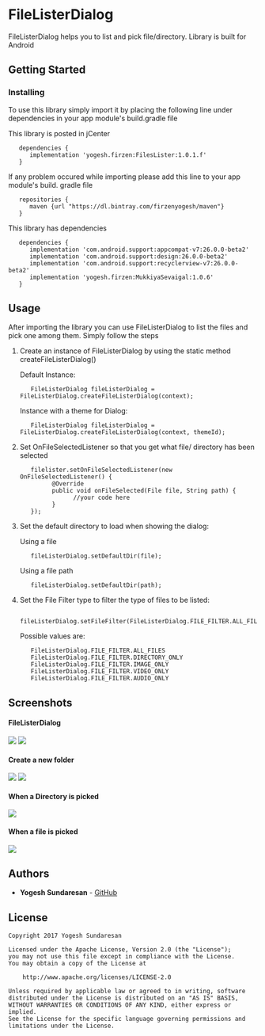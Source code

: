 # FileListerDialog

FileListerDialog helps you to list and pick file/directory. Library is built for Android

## Getting Started

### Installing

To use this library simply import it by placing the following line under dependencies in your app module's build.gradle file

This library is posted in jCenter

```
   dependencies {
      implementation 'yogesh.firzen:FilesLister:1.0.1.f'
   }
```
If any problem occured while importing please add this line to your app module's build. gradle file

```
   repositories {
      maven {url "https://dl.bintray.com/firzenyogesh/maven"}
   }
```

This library has dependencies

```
   dependencies {
      implementation 'com.android.support:appcompat-v7:26.0.0-beta2'
      implementation 'com.android.support:design:26.0.0-beta2'
      implementation 'com.android.support:recyclerview-v7:26.0.0-beta2'
      implementation 'yogesh.firzen:MukkiyaSevaigal:1.0.6'
   }
```

## Usage

After importing the library you can use FileListerDialog to list the files and pick one among them. Simply follow the steps

1. Create an instance of FileListerDialog by using the static method createFileListerDialog()
   
   Default Instance:
   ```   
      FileListerDialog fileListerDialog = FileListerDialog.createFileListerDialog(context);
   ```   
   Instance with a theme for Dialog:
   ```   
      FileListerDialog fileListerDialog = FileListerDialog.createFileListerDialog(context, themeId);
   ```   
2. Set OnFileSelectedListener so that you get what file/ directory has been selected
   ```   
      filelister.setOnFileSelectedListener(new OnFileSelectedListener() {
            @Override
            public void onFileSelected(File file, String path) {
                  //your code here
            }
      });
   ```
3. Set the default directory to load when showing the dialog:
   
   Using a file
   
   ```
      fileListerDialog.setDefaultDir(file);
   ```
   
   Using a file path
   
   ```
      fileListerDialog.setDefaultDir(path);
   ```
4. Set the File Filter type to filter the type of files to be listed:

   ```
      fileListerDialog.setFileFilter(FileListerDialog.FILE_FILTER.ALL_FILES);
   ```
   
   Possible values are:
   
   ```
      FileListerDialog.FILE_FILTER.ALL_FILES
      FileListerDialog.FILE_FILTER.DIRECTORY_ONLY
      FileListerDialog.FILE_FILTER.IMAGE_ONLY
      FileListerDialog.FILE_FILTER.VIDEO_ONLY
      FileListerDialog.FILE_FILTER.AUDIO_ONLY
   ```  


## Screenshots

#### FileListerDialog
![](raw/Screenshot_1500726143.png?raw=true)
![](raw/Screenshot_1500726169.png?raw=true)
#### Create a new folder
![](raw/Screenshot_1500726176.png?raw=true)
![](raw/Screenshot_1500726185.png?raw=true)

#### When a Directory is picked
![](raw/Screenshot_1500726269.png?raw=true)

#### When a file is picked
![](raw/Screenshot_1500726291.png?raw=true)


## Authors

* **Yogesh Sundaresan** -  [GitHub](https://github.com/FirzenYogesh)


## License

```
Copyright 2017 Yogesh Sundaresan

Licensed under the Apache License, Version 2.0 (the "License");
you may not use this file except in compliance with the License.
You may obtain a copy of the License at

    http://www.apache.org/licenses/LICENSE-2.0

Unless required by applicable law or agreed to in writing, software
distributed under the License is distributed on an "AS IS" BASIS,
WITHOUT WARRANTIES OR CONDITIONS OF ANY KIND, either express or implied.
See the License for the specific language governing permissions and
limitations under the License.
```
